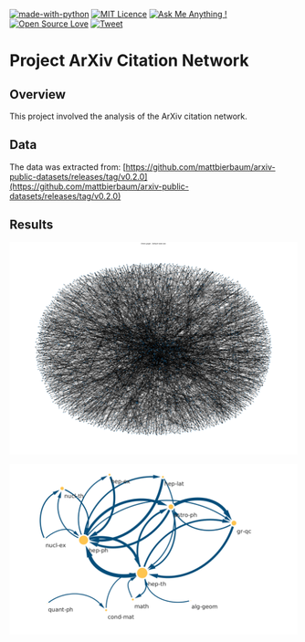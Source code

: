 [![made-with-python](https://img.shields.io/badge/Made%20with-Python-1f425f.png)](https://www.python.org/)
[![MIT Licence](https://img.shields.io/badge/License-MIT-blue.png)](https://opensource.org/licenses/mit-license.php)
[![Ask Me Anything !](https://img.shields.io/badge/Ask%20me-anything-1abc9c.png)](https://github.com/dennishnf/project-arxiv-citation-network/issues)
[![Open Source Love](https://img.shields.io/badge/Open%20Source-%E2%9D%A4-1abc9c.png)](https://github.com/dennishnf/project-arxiv-citation-network/)
[![Tweet](https://img.shields.io/twitter/url/http/shields.io.svg?style=social)](https://twitter.com/intent/tweet?text=Download%20and%20use%20the%20Project:%20ArXiv%20Citation%20Network&url=https://github.com/dennishnf/project-arxiv-citation-network&hashtags=network,arxiv,citations,networkx)    


# Project ArXiv Citation Network

## Overview

This project involved the analysis of the ArXiv citation network.


## Data

The data was extracted from: [https://github.com/mattbierbaum/arxiv-public-datasets/releases/tag/v0.2.0](https://github.com/mattbierbaum/arxiv-public-datasets/releases/tag/v0.2.0)


## Results


<p align="center">
<img src=".images-readme/citation_network.png" alt="Flowchart" width="700"/>
</p>

<p align="center">
<img src=".images-readme/fields_network.png" alt="Flowchart" width="700"/>
</p>


<!---

git pull
git add -A
git commit -m "updating readme"
git push -u origin main

--->